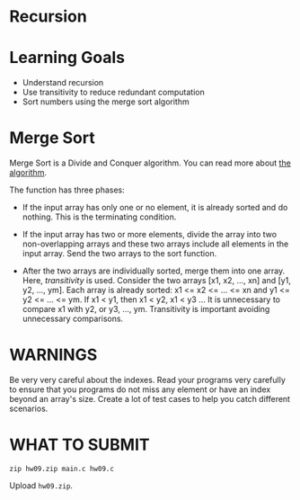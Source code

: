 # Recursion

Learning Goals
==============

* Understand recursion
* Use transitivity to reduce redundant computation
* Sort numbers using the merge sort algorithm

Merge Sort
==========

Merge Sort is a Divide and Conquer algorithm. You can read more about [the algorithm](https://medium.com/basecs/making-sense-of-merge-sort-part-1-49649a143478).

The function has three phases:

* If the input array has only one or no element, it is already sorted
  and do nothing. This is the terminating condition.

* If the input array has two or more elements, divide the array into two non-overlapping arrays and these two arrays include all elements in the input array. Send the two arrays to the sort function.

* After the two arrays are individually sorted, merge them into one
array. Here, *transitivity* is used. Consider the two arrays [x1, x2,
..., xn] and [y1, y2, ..., ym].  Each array is already sorted: x1 <=
x2 <= ... <= xn and y1 <= y2 <= ... <= ym.  If x1 < y1, then x1 < y2,
x1 < y3 ... It is unnecessary to compare x1 with y2, or y3, ...,
ym. Transitivity is important avoiding unnecessary comparisons.


WARNINGS
========

Be very very careful about the indexes. Read your programs very
carefully to ensure that you programs do not miss any element or have
an index beyond an array's size.  Create a lot of test cases to help
you catch different scenarios.

	
WHAT TO SUBMIT
==============

```
zip hw09.zip main.c hw09.c
```

Upload `hw09.zip`.


